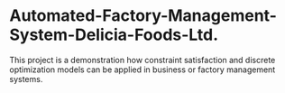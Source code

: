 # Automated-Factory-Management-System-Delicia-Foods-Ltd.
This project is a demonstration how constraint satisfaction and discrete optimization models can be applied in business or factory management systems.
